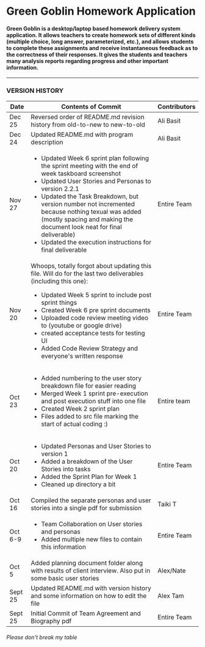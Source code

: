 # Green Goblin Homework Application
#### Green Goblin is a desktop/laptop based homework delivery system application.  It allows teachers to create homework sets of different kinds (multiple choice, long answer, parameterized, etc.), and allows students to complete these assignments and receive instantaneous feedback as to the correctness of their responses. It gives the students and teachers many analysis reports regarding progress and other important information.
---

### VERSION HISTORY

|Date|Contents of Commit|Contributors
---|---|---
Dec 25|Reversed order of README.md revision history from old-to-new to new-to-old|Ali Basit
Dec 24|Updated README.md with program description|Ali Basit
Nov 27|<ul><li>Updated Week 6 sprint plan following the sprint meeting with the end of week taskboard screenshot</li><li>Updated User Stories and Personas to version 2.2.1</li><li>Updated the Task Breakdown, but version number not incremented because nothing texual was added (mostly spacing and making the document look neat for final deliverable)</li><li>Updated the execution instructions for final deliverable</li></ul>|Entire Team
Nov 20|Whoops, totally forgot about updating this file. Will do for the last two deliverables (including this one):<ul><li>Updated Week 5 sprint to include post sprint things</li><li>Created Week 6 pre sprint documents</li><li>Uploaded code review meeting video to (youtube or google drive)</li><li>created acceptance tests for testing UI</li><li>Added Code Review Strategy and everyone's written response</li></ul>|Entire Team
Oct 23|<ul><li>Added numbering to the user story breakdown file for easier reading</li><li>Merged Week 1 sprint pre-execution and post execution stuff into one file</li><li>Created Week 2 sprint plan</li><li>Files added to src file marking the start of actual coding :)</ul>|Entire team
Oct 20|<ul><li>Updated Personas and User Stories to version 1</li><li>Added a breakdown of the User Stories into tasks</li><li>Added the Sprint Plan for Week 1</li><li>Cleaned up directory a bit</li></ul>|Entire Team
Oct 16|Compiled the separate personas and user stories into a single pdf for submission|Taiki T
Oct 6-9|<ul><li>Team Collaboration on User stories and personas</li><li>Added multiple new files to contain this information</li></ul>|Entire Team
Oct 5|Added planning document folder along with results of client interview. Also put in some basic user stories|Alex/Nate
Sept 25|Updated README.md with version history and some information on how to edit the file|Alex Tam
Sept 25|Initial Commit of Team Agreement and Biography pdf|Entire Team




###### Please don't break my table
